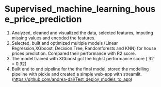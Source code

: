 # Supervised_machine_learning_house_price_prediction

1.  Analyzed, cleaned and visualized the data, selected features, imputing missing values and encoded the features.
2.  Selected, built and optimized multiple models (Linear Regression,XGboost, Decision Tree, Randomforests and KNN) for house prices prediction. Compared their performance with R2 score. 
3. The model trained with XGboost got the highst performance score ( R2 = 0.92)
4. Built end to end pipeline for the the final model, stored the modelling pipeline with pickle and created a simple web-app with streamlit. (https://github.com/andrea-dai/Test_deploy_models_to_app)
